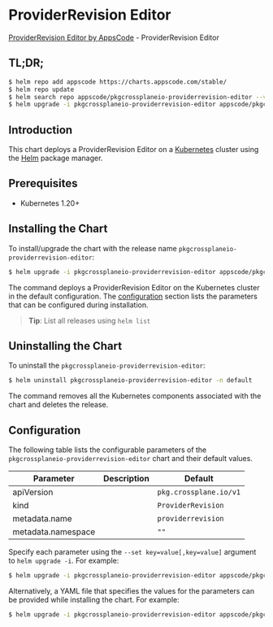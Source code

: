# ProviderRevision Editor

[ProviderRevision Editor by AppsCode](https://appscode.com) - ProviderRevision Editor

## TL;DR;

```bash
$ helm repo add appscode https://charts.appscode.com/stable/
$ helm repo update
$ helm search repo appscode/pkgcrossplaneio-providerrevision-editor --version=v0.26.0
$ helm upgrade -i pkgcrossplaneio-providerrevision-editor appscode/pkgcrossplaneio-providerrevision-editor -n default --create-namespace --version=v0.26.0
```

## Introduction

This chart deploys a ProviderRevision Editor on a [Kubernetes](http://kubernetes.io) cluster using the [Helm](https://helm.sh) package manager.

## Prerequisites

- Kubernetes 1.20+

## Installing the Chart

To install/upgrade the chart with the release name `pkgcrossplaneio-providerrevision-editor`:

```bash
$ helm upgrade -i pkgcrossplaneio-providerrevision-editor appscode/pkgcrossplaneio-providerrevision-editor -n default --create-namespace --version=v0.26.0
```

The command deploys a ProviderRevision Editor on the Kubernetes cluster in the default configuration. The [configuration](#configuration) section lists the parameters that can be configured during installation.

> **Tip**: List all releases using `helm list`

## Uninstalling the Chart

To uninstall the `pkgcrossplaneio-providerrevision-editor`:

```bash
$ helm uninstall pkgcrossplaneio-providerrevision-editor -n default
```

The command removes all the Kubernetes components associated with the chart and deletes the release.

## Configuration

The following table lists the configurable parameters of the `pkgcrossplaneio-providerrevision-editor` chart and their default values.

|     Parameter      | Description |              Default              |
|--------------------|-------------|-----------------------------------|
| apiVersion         |             | <code>pkg.crossplane.io/v1</code> |
| kind               |             | <code>ProviderRevision</code>     |
| metadata.name      |             | <code>providerrevision</code>     |
| metadata.namespace |             | <code>""</code>                   |


Specify each parameter using the `--set key=value[,key=value]` argument to `helm upgrade -i`. For example:

```bash
$ helm upgrade -i pkgcrossplaneio-providerrevision-editor appscode/pkgcrossplaneio-providerrevision-editor -n default --create-namespace --version=v0.26.0 --set apiVersion=pkg.crossplane.io/v1
```

Alternatively, a YAML file that specifies the values for the parameters can be provided while
installing the chart. For example:

```bash
$ helm upgrade -i pkgcrossplaneio-providerrevision-editor appscode/pkgcrossplaneio-providerrevision-editor -n default --create-namespace --version=v0.26.0 --values values.yaml
```
